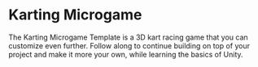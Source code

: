 # Karting Microgame

The Karting Microgame Template is a 3D kart racing game that you can customize even further. Follow along to continue building on top of your project and make it more your own, while learning the basics of Unity.

